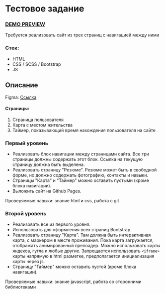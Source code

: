 # Тестовое задание

### [DEMO PREVIEW](https://nanammii.github.io/profile/)

Требуется реализовать сайт из трех страниц с навигацией между ними

### Стек:
- HTML
- CSS / SCSS / Bootstrap
- JS

## Описание

Figma: [Ссылка](https://www.figma.com/file/gZwWzeyH4mUkt72XETyg0p/Web-develop-tasks)

#### Страницы:

1. Страница пользователя
2. Карта с местом жительства
3. Таймер, показывающий время нахождения пользователя на сайте

### Первый уровень
- Реализовать блок навигации между страницами сайта. Все три страницы должны содержать этот блок. Ссылка на текущую страницу должна быть выделена.
- Реализовать страницу "Резюме". Резюме может быть в свободной форме, но должно содержать фотографию, контакты и навыки.
- Страницы "Карта" и "Таймер" можно оставить пустыми (кроме блока навигации).
- Выложить сайт на Github Pages.

Проверяемые навыки: знание html и css, работа с git


### Второй уровень
- Реализовать все из первого уровня.
- Использовать для оформления всех страниц Bootstrap.
- Реализовать страницу "Карта". Там должна быть интерактивная карта, с маркером в месте проживания. Пока карта загружается, отображать анимированный прелоадер. Можно использовать карты яндекса, гугла и любые другие. Запрещается использовать `<iframe>` карты напрямую в html разметке, предполагается инициализация карты через js.
- Страницу "Таймер" можно оставить пустой (кроме блока навигации).

Проверяемые навыки: знание javascript, работа со сторонними библиотеками

